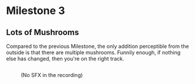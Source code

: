 # Milestone 3

## Lots of Mushrooms

Compared to the previous Milestone, the only addition perceptible from the outside is that there are multiple mushrooms. Funnily enough, if nothing else has changed, then you're on the right track.

<figure><img src="../.gitbook/assets/Screen Recording 2025-04-28 at 00.14.52.gif" alt=""><figcaption><p>(No SFX in the recording)</p></figcaption></figure>
